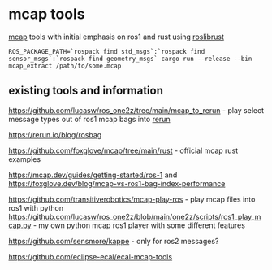 # mcap tools

[mcap](https://mcap.dev) tools with initial emphasis on ros1 and rust using [roslibrust](https://github.com/Carter12s/roslibrust)


```
ROS_PACKAGE_PATH=`rospack find std_msgs`:`rospack find sensor_msgs`:`rospack find geometry_msgs` cargo run --release --bin mcap_extract /path/to/some.mcap
```

## existing tools and information

https://github.com/lucasw/ros_one2z/tree/main/mcap_to_rerun - play select message types out of ros1 mcap bags into [rerun](https://rerun.io/)

https://rerun.io/blog/rosbag

https://github.com/foxglove/mcap/tree/main/rust - official mcap rust examples

https://mcap.dev/guides/getting-started/ros-1 and https://foxglove.dev/blog/mcap-vs-ros1-bag-index-performance

https://github.com/transitiverobotics/mcap-play-ros - play mcap files into ros1 with python
https://github.com/lucasw/ros_one2z/blob/main/one2z/scripts/ros1_play_mcap.py - my own python mcap ros1 player with some different features

https://github.com/sensmore/kappe - only for ros2 messages?

https://github.com/eclipse-ecal/ecal-mcap-tools

